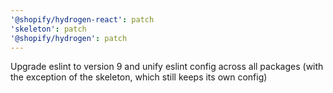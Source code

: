 ```yaml
---
'@shopify/hydrogen-react': patch
'skeleton': patch
'@shopify/hydrogen': patch
---
```


Upgrade eslint to version 9 and unify eslint config across all packages (with the exception of the skeleton, which still keeps its own config)
